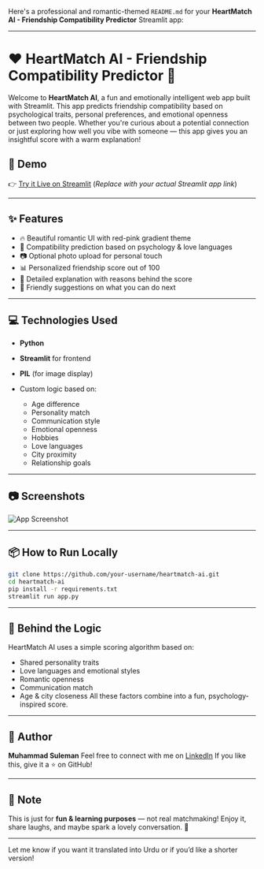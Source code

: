 Here's a professional and romantic-themed `README.md` for your **HeartMatch AI - Friendship Compatibility Predictor** Streamlit app:

---

# ❤️ HeartMatch AI - Friendship Compatibility Predictor 💞

Welcome to **HeartMatch AI**, a fun and emotionally intelligent web app built with Streamlit. This app predicts friendship compatibility based on psychological traits, personal preferences, and emotional openness between two people. Whether you're curious about a potential connection or just exploring how well you vibe with someone — this app gives you an insightful score with a warm explanation!

## 🌟 Demo

👉 [Try it Live on Streamlit](https://your-app-link-here)
(*Replace with your actual Streamlit app link*)

---

## ✨ Features

* 🔥 Beautiful romantic UI with red-pink gradient theme
* 💑 Compatibility prediction based on psychology & love languages
* 📷 Optional photo upload for personal touch
* 📊 Personalized friendship score out of 100
* 📝 Detailed explanation with reasons behind the score
* 🌈 Friendly suggestions on what you can do next

---

## 💻 Technologies Used

* **Python**
* **Streamlit** for frontend
* **PIL** (for image display)
* Custom logic based on:

  * Age difference
  * Personality match
  * Communication style
  * Emotional openness
  * Hobbies
  * Love languages
  * City proximity
  * Relationship goals

---

## 📷 Screenshots

![App Screenshot](link-to-screenshot-if-you-want)

---

## 📦 How to Run Locally

```bash
git clone https://github.com/your-username/heartmatch-ai.git
cd heartmatch-ai
pip install -r requirements.txt
streamlit run app.py
```

---

## 🧠 Behind the Logic

HeartMatch AI uses a simple scoring algorithm based on:

* Shared personality traits
* Love languages and emotional styles
* Romantic openness
* Communication match
* Age & city closeness
  All these factors combine into a fun, psychology-inspired score.

---

## 🤝 Author

**Muhammad Suleman**
Feel free to connect with me on [LinkedIn](https://www.linkedin.com/in/your-profile)
If you like this, give it a ⭐ on GitHub!

---

## 🧡 Note

This is just for **fun & learning purposes** — not real matchmaking! Enjoy it, share laughs, and maybe spark a lovely conversation. 💌

---

Let me know if you want it translated into Urdu or if you’d like a shorter version!
